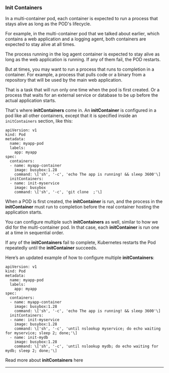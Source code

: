 
### Init Containers

In a multi-container pod, each container is expected to run a process that stays alive as long as the POD's lifecycle.

For example, in the multi-container pod that we talked about earlier, which contains a web application and a logging agent, both containers are expected to stay alive at all times.

The process running in the log agent container is expected to stay alive as long as the web application is running. If any of them fail, the POD restarts.

But at times, you may want to run a process that runs to completion in a container. For example, a process that pulls code or a binary from a repository that will be used by the main web application.

That is a task that will run only one time when the pod is first created. Or a process that waits for an external service or database to be up before the actual application starts.

That's where **initContainers** come in. An **initContainer** is configured in a pod like all other containers, except that it is specified inside an `initContainers` section, like this:

```
apiVersion: v1
kind: Pod
metadata:
  name: myapp-pod
  labels:
    app: myapp
spec:
  containers:
  - name: myapp-container
    image: busybox:1.28
    command: \['sh', '-c', 'echo The app is running! && sleep 3600'\]
  initContainers:
  - name: init-myservice
    image: busybox
    command: \['sh', '-c', 'git clone  ;'\]
```

When a POD is first created, the **initContainer** is run, and the process in the **initContainer** must run to completion before the real container hosting the application starts.

You can configure multiple such **initContainers** as well, similar to how we did for the multi-container pod. In that case, each **initContainer** is run one at a time in sequential order.

If any of the **initContainers** fail to complete, Kubernetes restarts the Pod repeatedly until the **initContainer** succeeds.

Here’s an updated example of how to configure multiple **initContainers**:

```
apiVersion: v1
kind: Pod
metadata:
  name: myapp-pod
  labels:
    app: myapp
spec:
  containers:
  - name: myapp-container
    image: busybox:1.28
    command: \['sh', '-c', 'echo The app is running! && sleep 3600'\]
  initContainers:
  - name: init-myservice
    image: busybox:1.28
    command: \['sh', '-c', 'until nslookup myservice; do echo waiting for myservice; sleep 2; done;'\]
  - name: init-mydb
    image: busybox:1.28
    command: \['sh', '-c', 'until nslookup mydb; do echo waiting for mydb; sleep 2; done;'\]
```

Read more about **initContainers** here


---

